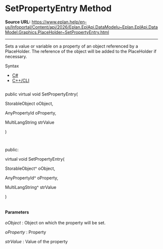 # SetPropertyEntry Method

**Source URL:** https://www.eplan.help/en-us/Infoportal/Content/api/2026/Eplan.EplApi.DataModelu~Eplan.EplApi.DataModel.Graphics.PlaceHolder~SetPropertyEntry.html

---

Sets a value or variable on a property of an object referenced by a PlaceHolder. The reference of the object will be added to the PlaceHolder if necessary.

Syntax

- [C#](#i-syntax-CS)
- [C++/CLI](#i-syntax-CPP2005)

```
```
public virtual void SetPropertyEntry( 

   StorableObject oObject,

   AnyPropertyId oProperty,

   MultiLangString strValue

)
```
```

```
```
public:

virtual void SetPropertyEntry( 

   StorableObject^ oObject,

   AnyPropertyId^ oProperty,

   MultiLangString^ strValue

)
```
```

#### Parameters

*oObject*
:   Object on which the property will be set.

*oProperty*
:   Property

*strValue*
:   Value of the property
